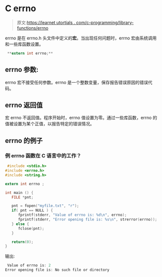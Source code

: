 # C errno

> 原文:[https://learnet utortials . com/c-programming/library-functions/errno](https://learnetutorials.com/c-programming/library-functions/errno)

errno 是在 errno.h 头文件中定义的**宏**。当出现任何问题时，errno 宏由系统调用和一些库函数设置。

```c
 **extern int errno;** 

```

## errno 参数:

errno 宏不接受任何参数。errno 是一个整数变量，保存报告错误原因的错误代码。

## errno 返回值

宏 errno 不返回值。程序开始时，errno 值设置为零。通过一些库函数，errno 的值被设置为某个正值，以报告特定的错误情况。

## errno 的例子

### 例 errno 函数在 C 语言中的工作？

```c
 #include <stdio.h>
#include <errno.h>
#include <string.h>

extern int errno ;

int main () {
   FILE *pnt;

   pnt = fopen("myfile.txt", "r");
   if( pnt == NULL ) {
      fprintf(stderr, "Value of errno is: %d\n", errno);
      fprintf(stderr, "Error opening file is: %s\n", strerror(errno));
   } else {
      fclose(pnt);
   }

   return(0);
} 

```

输出:

```c
 Value of errno is: 2
Error opening file is: No such file or directory 
```